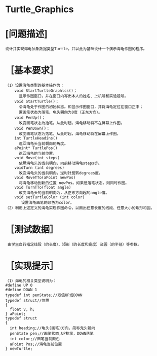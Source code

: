  Turtle_Graphics
=================
# [问题描述]
    设计并实现海龟抽象数据类型Turtle，并以此为基础设计一个演示海龟作图的程序。 
# ［基本要求］
    （1）设置海龟类型的基本操作为：
        void StartTurtleGraphlcs()；
          显示作图窗口，并在窗口内写出本人的姓名、上机号和实验题号。
        void StartTurtle()；
          令海龟处于作图的初始状态。即显示作图窗口，并将海龟定位在窗口正中；
          置画笔状态为落笔、龟头朝向为0度（正东方向）。
        void PenUp()；
          改变画笔状态为抬笔。从此时起，海龟移动将不在屏幕上作图。
        void PenDown()；
          改变画笔状态为落笔。从此时起，海龟移动将在屏幕上作图。
        int TurtleHeadins()
          返回海龟头当前朝向的角度。
        aPoint* TurtlePos()
          返回海龟的当前位置。
        void Move(int steps)
          依照海龟头的当前朝向，向前移动海龟steps步。
        voidTurn (int degrees)
          改变海龟头的当前朝向，逆时针旋转degrees度。
        void MoveTTo(aPoint newPos)
          将海龟移动到新的位置 newPos。如果是落笔状态，则同时作图。
        void TurnTTo(float angle)
          改变海龟头的当前朝向为，从正东方向起的angle度。
        void setTurtleColor (int color)
           设置海龟画笔的颜色为color。
    （2）利用上述定义的海龟实现作图命令，以画出任意长度的线段、任意大小的矩形和圆。
# ［测试数据］
     由学生自行指定线段（的长度）、矩形（的长度和宽度）及圆（的半径）等参数。
# ［实现提示］
    （1）海龟的相关类型说明为：
    #define UP 0
    #define DOWN 1
    typedef int penState;//取值UP或DOWN
    typedef struct//位置
    {
      float v, h;
    } aPoint;
    typedef struct
    {
      int heading;//龟头(画笔)方向，简称鬼头朝向
      penState pen;//画笔状态,UP抬笔，DOWN落笔
      int color;//画笔当前颜色
      aPoint Pos;//海龟当前位置
    } newTurtle;
    
